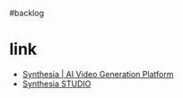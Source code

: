 #backlog 

# link
- [Synthesia | AI Video Generation Platform](https://www.synthesia.io/)
- [Synthesia STUDIO](https://app.synthesia.io/)
